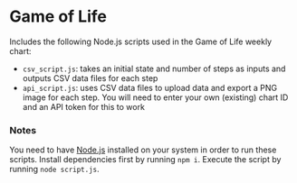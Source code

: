 # Game of Life

Includes the following Node.js scripts used in the Game of Life weekly chart:

- `csv_script.js`: takes an initial state and number of steps as inputs and outputs CSV data files for each step
- `api_script.js`: uses CSV data files to upload data and export a PNG image for each step. You will need to enter your own (existing) chart ID and an API token for this to work

### Notes

You need to have [Node.js](https://nodejs.org/en/) installed on your system in order to run these scripts. Install dependencies first by running `npm i`. Execute the script by running `node script.js`.
